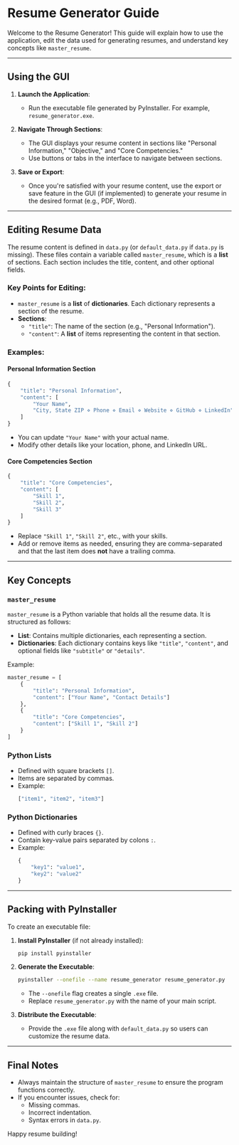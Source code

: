 # Resume Generator Guide

Welcome to the Resume Generator! This guide will explain how to use the application, edit the data used for generating resumes, and understand key concepts like `master_resume`.

---

## **Using the GUI**

1. **Launch the Application**:
   - Run the executable file generated by PyInstaller. For example, `resume_generator.exe`.

2. **Navigate Through Sections**:
   - The GUI displays your resume content in sections like "Personal Information," "Objective," and "Core Competencies."
   - Use buttons or tabs in the interface to navigate between sections.

3. **Save or Export**:
   - Once you're satisfied with your resume content, use the export or save feature in the GUI (if implemented) to generate your resume in the desired format (e.g., PDF, Word).

---

## **Editing Resume Data**

The resume content is defined in `data.py` (or `default_data.py` if `data.py` is missing). These files contain a variable called `master_resume`, which is a **list** of sections. Each section includes the title, content, and other optional fields. 

### Key Points for Editing:
- `master_resume` is a **list** of **dictionaries**. Each dictionary represents a section of the resume.
- **Sections**:
  - `"title"`: The name of the section (e.g., "Personal Information").
  - `"content"`: A **list** of items representing the content in that section.

### **Examples:**

#### Personal Information Section
```python
{
    "title": "Personal Information",
    "content": [
        "Your Name",
        "City, State ZIP ⋄ Phone ⋄ Email ⋄ Website ⋄ GitHub ⋄ LinkedIn"
    ]
}
```
- You can update `"Your Name"` with your actual name.
- Modify other details like your location, phone, and LinkedIn URL.

#### Core Competencies Section
```python
{
    "title": "Core Competencies",
    "content": [
        "Skill 1",
        "Skill 2",
        "Skill 3"
    ]
}
```
- Replace `"Skill 1"`, `"Skill 2"`, etc., with your skills.
- Add or remove items as needed, ensuring they are comma-separated and that the last item does **not** have a trailing comma.

---

## **Key Concepts**

### **`master_resume`**
`master_resume` is a Python variable that holds all the resume data. It is structured as follows:
- **List**: Contains multiple dictionaries, each representing a section.
- **Dictionaries**: Each dictionary contains keys like `"title"`, `"content"`, and optional fields like `"subtitle"` or `"details"`.

Example:
```python
master_resume = [
    {
        "title": "Personal Information",
        "content": ["Your Name", "Contact Details"]
    },
    {
        "title": "Core Competencies",
        "content": ["Skill 1", "Skill 2"]
    }
]
```

### **Python Lists**
- Defined with square brackets `[]`.
- Items are separated by commas.
- Example:
  ```python
  ["item1", "item2", "item3"]
  ```

### **Python Dictionaries**
- Defined with curly braces `{}`.
- Contain key-value pairs separated by colons `:`.
- Example:
  ```python
  {
      "key1": "value1",
      "key2": "value2"
  }
  ```

---

## **Packing with PyInstaller**

To create an executable file:
1. **Install PyInstaller** (if not already installed):
   ```bash
   pip install pyinstaller
   ```

2. **Generate the Executable**:
   ```bash
   pyinstaller --onefile --name resume_generator resume_generator.py
   ```
   - The `--onefile` flag creates a single `.exe` file.
   - Replace `resume_generator.py` with the name of your main script.

3. **Distribute the Executable**:
   - Provide the `.exe` file along with `default_data.py` so users can customize the resume data.

---

## **Final Notes**

- Always maintain the structure of `master_resume` to ensure the program functions correctly.
- If you encounter issues, check for:
  - Missing commas.
  - Incorrect indentation.
  - Syntax errors in `data.py`.

Happy resume building!
